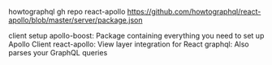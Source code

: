 howtographql gh repo react-apollo
https://github.com/howtographql/react-apollo/blob/master/server/package.json

client setup
apollo-boost: Package containing everything you need to set up Apollo Client
react-apollo: View layer integration for React
graphql: Also parses your GraphQL queries

